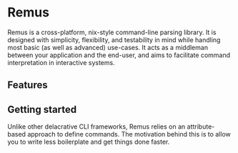 # Remus

Remus is a cross-platform, nix-style command-line parsing library. It is designed with simplicity, flexibility, and testability in mind while handling most basic (as well as advanced) use-cases.  It acts as a middleman between your application and the end-user, and aims to facilitate command interpretation in interactive systems.

## Features

## Getting started
Unlike other delacrative CLI frameworks, Remus relies on an attribute-based approach to define commands. The motivation behind this is to allow you to write less boilerplate and get things done faster.